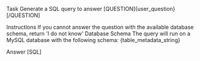 Task
Generate a SQL query to answer [QUESTION]{user_question}[/QUESTION]

Instructions
If you cannot answer the question with the available database schema, return 'I do not know'
Database Schema
The query will run on a MySQL database with the following schema: {table_metadata_string}

Answer
[SQL]